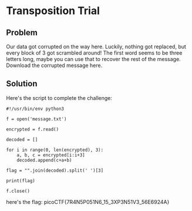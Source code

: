 # Transposition Trial

## Problem

Our data got corrupted on the way here. Luckily, nothing got replaced, but every block of 3 got scrambled around! The first word seems to be three letters long, maybe you can use that to recover the rest of the message. Download the corrupted message here.

## Solution

Here's the script to complete the challenge:

```
#!/usr/bin/env python3

f = open('message.txt')

encrypted = f.read()

decoded = []

for i in range(0, len(encrypted), 3):
    a, b, c = encrypted[i:i+3]
    decoded.append(c+a+b)

flag = "".join(decoded).split(' ')[3]

print(flag)

f.close()
```

here's the flag: picoCTF{7R4N5P051N6_15_3XP3N51V3_56E6924A}

